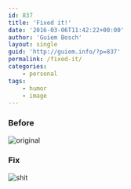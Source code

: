```yaml
---
id: 837
title: 'Fixed it!'
date: '2016-03-06T11:42:22+00:00'
author: 'Guiem Bosch'
layout: single
guid: 'http://guiem.info/?p=837'
permalink: /fixed-it/
categories:
    - personal
tags:
    - humor
    - image
---
```


### Before  
![original](http://guiem.info/wp-content/uploads/original.jpg)

### Fix  
![shit](http://guiem.info/wp-content/uploads/shit.jpg)